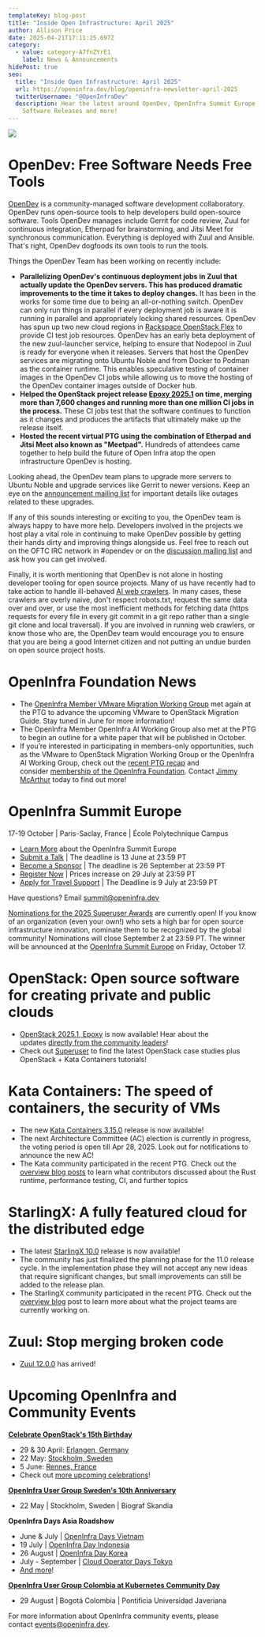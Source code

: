 ```yaml
---
templateKey: blog-post
title: "Inside Open Infrastructure: April 2025"
author: Allison Price
date: 2025-04-21T17:11:25.697Z
category:
  - value: category-A7fnZYrE1
    label: News & Announcements
hidePost: true
seo:
  title: "Inside Open Infrastructure: April 2025"
  url: https://openinfra.dev/blog/openinfra-newsletter-april-2025
  twitterUsername: "@OpenInfraDev"
  description: Hear the latest around OpenDev, OpenInfra Summit Europe, OpenInfra
    Software Releases and more!
---
```

![](/img/graphics-for-su-10-.jpg)

# **OpenDev: Free Software Needs Free Tools**

[OpenDev](https://opendev.org/) is a community-managed software development collaboratory. OpenDev runs open-source tools to help developers build open-source software. Tools OpenDev manages include Gerrit for code review, Zuul for continuous integration, Etherpad for brainstorming, and Jitsi Meet for synchronous communication. Everything is deployed with Zuul and Ansible. That's right, OpenDev dogfoods its own tools to run the tools.

Things the OpenDev Team has been working on recently include:

* **Parallelizing OpenDev's continuous deployment jobs in Zuul that actually update the OpenDev servers. This has produced dramatic improvements to the time it takes to deploy changes.** It has been in the works for some time due to being an all-or-nothing switch. OpenDev can only run things in parallel if every deployment job is aware it is running in parallel and appropriately locking shared resources. OpenDev has spun up two new cloud regions in [Rackspace OpenStack Flex](https://www.rackspace.com/cloud/openstack-flex) to provide CI test job resources. OpenDev has an early beta deployment of the new zuul-launcher service, helping to ensure that Nodepool in Zuul is ready for everyone when it releases. Servers that host the OpenDev services are migrating onto Ubuntu Noble and from Docker to Podman as the container runtime. This enables speculative testing of container images in the OpenDev CI jobs while allowing us to move the hosting of the OpenDev container images outside of Docker hub.
* **Helped the OpenStack project release [Epoxy 2025.1](https://releases.openstack.org/epoxy/index.html) on time, merging more than 7,600 changes and running more than one million CI jobs in the process.** These CI jobs test that the software continues to function as it changes and produces the artifacts that ultimately make up the release itself.
* **Hosted the recent virtual PTG using the combination of Etherpad and Jitsi Meet also known as "Meetpad".** Hundreds of attendees came together to help build the future of Open Infra atop the open infrastructure OpenDev is hosting.

Looking ahead, the OpenDev team plans to upgrade more servers to Ubuntu Noble and upgrade services like Gerrit to newer versions. Keep an eye on the [announcement mailing list](https://lists.opendev.org/mailman3/lists/service-announce.lists.opendev.org/) for important details like outages related to these upgrades.

If any of this sounds interesting or exciting to you, the OpenDev team is always happy to have more help. Developers involved in the projects we host play a vital role in continuing to make OpenDev possible by getting their hands dirty and improving things alongside us. Feel free to reach out on the OFTC IRC network in #opendev or on the [discussion mailing list](https://lists.opendev.org/mailman3/lists/service-discuss.lists.opendev.org/) and ask how you can get involved.

Finally, it is worth mentioning that OpenDev is not alone in hosting developer tooling for open source projects. Many of us have recently had to take action to handle ill-behaved [AI web crawlers](https://thelibre.news/foss-infrastructure-is-under-attack-by-ai-companies/). In many cases, these crawlers are overly naive, don't respect robots.txt, request the same data over and over, or use the most inefficient methods for fetching data (https requests for every file in every git commit in a git repo rather than a single git clone and local traversal). If you are involved in running web crawlers, or know those who are, the OpenDev team would encourage you to ensure that you are being a good Internet citizen and not putting an undue burden on open source project hosts.

# OpenInfra Foundation News

* The [OpenInfra Member VMware Migration Working Group](https://www.openstack.org/vmware-migration-to-openstack) met again at the PTG to advance the upcoming VMware to OpenStack Migration Guide. Stay tuned in June for more information! 
* The OpenInfra Member OpenInfra AI Working Group also met at the PTG to begin an outline for a white paper that will be published in October.
* If you’re interested in participating in members-only opportunities, such as the VMware to OpenStack Migration Working Group or the OpenInfra AI Working Group, check out the [recent PTG recap](https://openinfra.org/blog/vmware-ai-working-groups-ptg) and consider [membership of the OpenInfra Foundation](https://openinfra.dev/join/members/). Contact [Jimmy McArthur](mailto:jimmy@openinfra.dev) today to find out more!

# OpenInfra Summit Europe

17-19 October | Paris-Saclay, France | École Polytechnique Campus

* [Learn More](https://summit2025.openinfra.org/) about the OpenInfra Summit Europe
* [Submit a Talk](https://summit2025.openinfra.org/cfp/) | The deadline is 13 June at 23:59 PT
* [Become a Sponsor](https://summit2025.openinfra.org/sponsor/) | The deadline is 26 September at 23:59 PT
* [Register Now](https://openinfrasummit25.dakini-pco.com/) | Prices increase on 29 July at 23:59 PT
* [Apply for Travel Support](https://openinfrafoundation.formstack.com/forms/openinfra_tsp) | The Deadline is 9 July at 23:59 PT

Have questions? Email [summit@openinfra.dev](mailto:summit@openinfra.dev) 

[Nominations for the 2025 Superuser Awards](https://openinfrafoundation.formstack.com/forms/superuserawards2025) are currently open! If you know of an organization (even your own!) who sets a high bar for open source infrastructure innovation, nominate them to be recognized by the global community! Nominations will close September 2 at 23:59 PT. The winner will be announced at the [OpenInfra Summit Europe](https://summit2025.openinfra.org/) on Friday, October 17.

# OpenStack: Open source software for creating private and public clouds

* [OpenStack 2025.1, Epoxy](https://www.openstack.org/software/openstack-epoxy/) is now available! Hear about the updates [directly from the community leaders](https://www.youtube.com/watch?v=qX2-8oyFVPk)!
* Check out [Superuser](https://superuser.openinfra.org/) to find the latest OpenStack case studies plus OpenStack + Kata Containers tutorials!

# Kata Containers: The speed of containers, the security of VMs

* The new [Kata Containers 3.15.0](https://github.com/kata-containers/kata-containers/releases) release is now available!
* The next Architecture Committee (AC) election is currently in progress, the voting period is open till Apr 28, 2025. Look out for notifications to announce the new AC!
* The Kata community participated in the recent PTG. Check out the [overview blog posts](https://katacontainers.io/blog/kata-community-ptg-updates-april-2025/) to learn what contributors discussed about the Rust runtime, performance testing, CI, and further topics

# StarlingX: A fully featured cloud for the distributed edge

* The latest [StarlingX 10.0](https://www.starlingx.io/blog/starlingx-release-10/) release is now available!
* The community has just finalized the planning phase for the 11.0 release cycle. In the implementation phase they will not accept any new ideas that require significant changes, but small improvements can still be added to the release plan.
* The StarlingX community participated in the recent PTG. Check out the [overview blog](https://www.starlingx.io/blog/starlingx-vptg-april-2025-recap/) post to learn more about what the project teams are currently working on.

# Zuul: Stop merging broken code

* [Zuul 12.0.0](http://%20zuul%2012.0.0%20released%20https//lists.zuul-ci.org/archives/list/zuul-announce@lists.zuul-ci.org/message/RU5EPJO22Q64ME73RXEA3ZW4IGPJXDPD/) has arrived!

# **Upcoming OpenInfra and Community Events**

**[Celebrate OpenStack's 15th Birthday](https://www.openstack.org/blog/celebrating-15-years-of-openstack/)**  

* 29 & 30 April: [Erlangen, Germany](https://www.meetup.com/openinfra-lowersaxony/events/306901826/) 
* 22 May: [Stockholm, Sweden](https://www.meetup.com/openinfra-user-group-sweden/events/306139678/)
* 5 June: [Rennes, France](https://www.meetup.com/fr-FR/openstack-rennes/events/306903998/)
* Check out [more upcoming celebrations](https://www.openstack.org/blog/celebrating-15-years-of-openstack/)!

**[OpenInfra User Group Sweden's 10th Anniversary](https://www.meetup.com/openinfra-user-group-sweden/events/306139678/)** 

* 22 May | Stockholm, Sweden | Biograf Skandia

<!--StartFragment-->

**OpenInfra Days Asia Roadshow**

* June & July | [OpenInfra Days Vietnam](https://www.vietopeninfra.org/void2025)
* 19 July | [OpenInfra Day Indonesia](https://www.linkedin.com/posts/openinfraid_openinfra-oid2025-openinfraid-ugcPost-7319909725951643648-UeNl?utm_source=share&utm_medium=member_desktop&rcm=ACoAACkFmC4BAjY_ZaQQLbuPSV1vjFRU6hVE5Pk) 
* 26 August | [OpenInfra Day Korea](https://openinfradays.kr/)
* July - September | [Cloud Operator Days Tokyo](https://cloudopsdays.com/)
* [And more](https://openinfra.org/days)!

**[OpenInfra User Group Colombia at Kubernetes Community Day](https://www.meetup.com/colombia-openinfra-user-group/events/307096751/)** 

* 29 August | Bogotá Colombia | Pontificia Universidad Javeriana

For more information about OpenInfra community events, please contact [events@openinfra.dev](mailto:events@openinfra.dev).